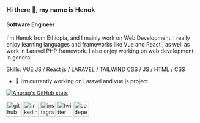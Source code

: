 ### Hi there 👋, my name is Henok
#### Software Engineer
I'm Henok from Ethiopia, and I mainly work on Web Development. I really enjoy learning languages and frameworks like Vue and React , as well as work in Laravel PHP framework. I also enjoy working on web development in general.

Skills: VUE JS / React js / LARAVEL / TAILWIND CSS / JS / HTML / CSS

- 🔭 I’m currently working on Laravel and vue js project  

[![Anurag's GitHub stats](https://github-readme-stats.vercel.app/api?username=henok-tesfu)](https://github.com/anuraghazra/github-readme-stats)


[<img src='https://cdn.jsdelivr.net/npm/simple-icons@3.0.1/icons/github.svg' alt='github' height='40'>](https://github.com/Henok-tesfu)  [<img src='https://cdn.jsdelivr.net/npm/simple-icons@3.0.1/icons/linkedin.svg' alt='linkedin' height='40'>](https://www.linkedin.com/in/henok-tesfu-code47//)  [<img src='https://cdn.jsdelivr.net/npm/simple-icons@3.0.1/icons/instagram.svg' alt='instagram' height='40'>](https://www.instagram.com/henok_tesfu/)  [<img src='https://cdn.jsdelivr.net/npm/simple-icons@3.0.1/icons/twitter.svg' alt='twitter' height='40'>](https://twitter.com//TesfuHenok)  [<img src='https://cdn.jsdelivr.net/npm/simple-icons@3.0.1/icons/codepen.svg' alt='codepen' height='40'>](https://codepen.io/henok-tesfu)  






<!--
**henok-tesfu/henok-tesfu** is a ✨ _special_ ✨ repository because its `README.md` (this file) appears on your GitHub profile.

Here are some ideas to get you started:

- 🔭 I’m currently working on ...
- 🌱 I’m currently learning ...
- 👯 I’m looking to collaborate on ...
- 🤔 I’m looking for help with ...
- 💬 Ask me about ...
- 📫 How to reach me: 
- 😄 Pronouns: ...
- ⚡ Fun fact: ...
-->

